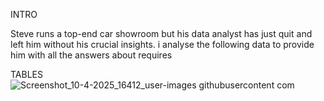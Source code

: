 INTRO

Steve runs a top-end car showroom but his data analyst has just quit and left him without his crucial insights. i analyse the following data to provide him with all the answers about requires

TABLES
![Screenshot_10-4-2025_16412_user-images githubusercontent com](https://github.com/user-attachments/assets/3a98979a-5ede-46ba-909e-bae50cb43343)
